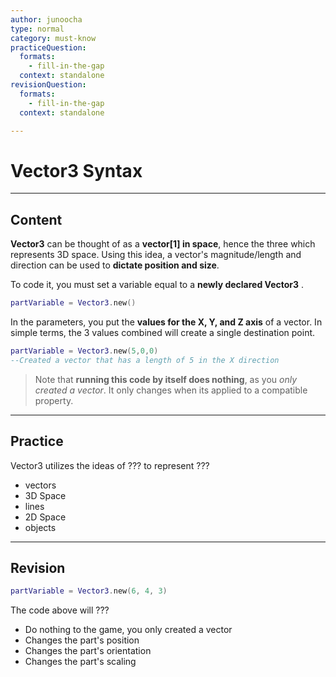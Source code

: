 ```yaml
---
author: junoocha
type: normal
category: must-know
practiceQuestion:
  formats:
    - fill-in-the-gap
  context: standalone
revisionQuestion:
  formats:
    - fill-in-the-gap
  context: standalone

---
```


# Vector3 Syntax
---

## Content
**Vector3** can be thought of as a **vector[1] in space**, hence the three which represents 3D space. Using this idea, a vector's magnitude/length and direction can be used to **dictate position and size**.

To code it, you must set a variable equal to a **newly declared Vector3** .
```lua
partVariable = Vector3.new()
```
In the parameters, you put the **values for the X, Y, and Z axis** of a vector. In simple terms, the 3 values combined will create a single destination point.

```lua
partVariable = Vector3.new(5,0,0)
--Created a vector that has a length of 5 in the X direction
```
>Note that **running this code by itself does nothing**, as you *only created a vector*. It only changes when its applied to a compatible property.

---

## Practice

Vector3 utilizes the ideas of ??? to represent ???
- vectors
- 3D Space
- lines
- 2D Space
- objects


---

## Revision

```lua
partVariable = Vector3.new(6, 4, 3)

```
The code above will ???

- Do nothing to the game, you only created a vector
- Changes the part's position
- Changes the part's orientation
- Changes the part's scaling